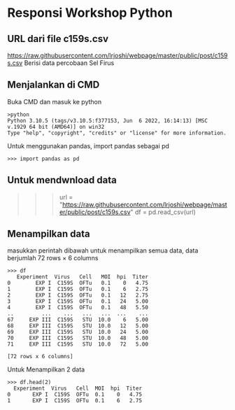 # Responsi Workshop Python
## URL dari file c159s.csv
https://raw.githubusercontent.com/lrjoshi/webpage/master/public/post/c159s.csv
Berisi data percobaan Sel Firus

## Menjalankan di CMD
Buka CMD dan masuk ke python
```
>python
Python 3.10.5 (tags/v3.10.5:f377153, Jun  6 2022, 16:14:13) [MSC v.1929 64 bit (AMD64)] on win32
Type "help", "copyright", "credits" or "license" for more information.
```
Untuk menggunakan pandas, import pandas sebagai pd
```
>>> import pandas as pd
```

## Untuk mendwnload data 
>>> url = "https://raw.githubusercontent.com/lrjoshi/webpage/master/public/post/c159s.csv"
>>> df = pd.read_csv(url)

## Menampilkan data 
masukkan perintah dibawah untuk menampilkan semua data, data berjumlah 72 rows × 6 columns
```
>>> df
   Experiment  Virus   Cell   MOI  hpi  Titer
0        EXP I  C159S  OFTu   0.1    0   4.75
1        EXP I  C159S  OFTu   0.1    6   2.75
2        EXP I  C159S  OFTu   0.1   12   2.75
3        EXP I  C159S  OFTu   0.1   24   5.00
4        EXP I  C159S  OFTu   0.1   48   5.50
..         ...    ...   ...   ...  ...    ...
67     EXP III  C159S   STU  10.0    6   5.00
68     EXP III  C159S   STU  10.0   12   5.00
69     EXP III  C159S   STU  10.0   24   5.00
70     EXP III  C159S   STU  10.0   48   5.00
71     EXP III  C159S   STU  10.0   72   5.00

[72 rows x 6 columns]
```
Untuk Menampilkan 2 data
```
>>> df.head(2)
  Experiment  Virus   Cell  MOI  hpi  Titer
0       EXP I  C159S  OFTu  0.1    0   4.75
1       EXP I  C159S  OFTu  0.1    6   2.75
```
